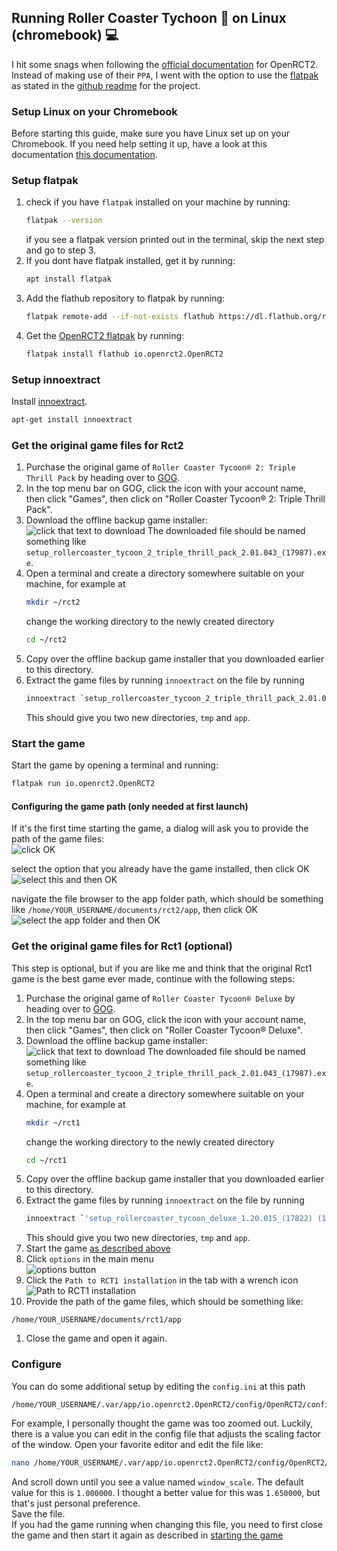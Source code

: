 ## Running Roller Coaster Tychoon 🎢 on Linux (chromebook) 💻

I hit some snags when following the [official documentation](https://openrct2.org/quickstart) for OpenRCT2.  
Instead of making use of their `PPA`, I went with the option to use the [flatpak](https://flatpak.org/) as stated in the [github readme](https://github.com/OpenRCT2/OpenRCT2) for the project.

### Setup Linux on your Chromebook
Before starting this guide, make sure you have Linux set up on your Chromebook. If you need help setting it up, have a look at this documentation [this documentation](https://support.google.com/chromebook/answer/9145439?hl=en).

### Setup flatpak
1. check if you have `flatpak` installed on your machine by running:
   ```bash
   flatpak --version
   ```
   if you see a flatpak version printed out in the terminal, skip the next step and go to step 3. 
1. If you dont have flatpak installed, get it by running: 
   ```bash
   apt install flatpak
   ```
1. Add the flathub repository to flatpak by running: 
   ```bash
   flatpak remote-add --if-not-exists flathub https://dl.flathub.org/repo/flathub.flatpakrepo
   ```
1. Get the [OpenRCT2 flatpak](https://flathub.org/apps/io.openrct2.OpenRCT2) by running: 
   ```bash
   flatpak install flathub io.openrct2.OpenRCT2
   ```

### Setup innoextract
Install [innoextract](https://constexpr.org/innoextract/).
```bash
apt-get install innoextract
```

### Get the original game files for Rct2
1. Purchase the original game of `Roller Coaster Tycoon® 2: Triple Thrill Pack` by heading over to [GOG](https://www.gog.com/en/game/rollercoaster_tycoon_2).
1. In the top menu bar on GOG, click the icon with your account name, then click "Games", then click on "Roller Coaster Tycoon® 2: Triple Thrill Pack".
1. Download the offline backup game installer:
![click that text to download](./installer_rct2.png)
   The downloaded file should be named something like `setup_rollercoaster_tycoon_2_triple_thrill_pack_2.01.043_(17987).exe`.
1. Open a terminal and create a directory somewhere suitable on your machine, for example at
   ```bash
   mkdir ~/rct2
   ```
   change the working directory to the newly created directory
   ```bash
   cd ~/rct2
   ```
1. Copy over the offline backup game installer that you downloaded earlier to this directory.
1. Extract the game files by running `innoextract` on the file by running  
   ```bash
   innoextract `setup_rollercoaster_tycoon_2_triple_thrill_pack_2.01.043_(17987).exe`
   ```
   This should give you two new directories, `tmp` and `app`.


### Start the game
Start the game by opening a terminal and running: 
```bash
flatpak run io.openrct2.OpenRCT2
```

#### Configuring the game path (only needed at first launch)
If it's the first time starting the game, a dialog will ask you to provide the path of the game files:  
![click OK](./game_path_file_1.png)

select the option that you already have the game installed, then click OK  
![select this and then OK](./game_path_file_2.png)

navigate the file browser to the app folder path, which should be something like `/home/YOUR_USERNAME/documents/rct2/app`, then click OK  
![select the app folder and then OK](./game_path_file_2.png)


### Get the original game files for Rct1 (optional)
This step is optional, but if you are like me and think that the original Rct1 game is the best game ever made, continue with the following steps:

1. Purchase the original game of `Roller Coaster Tycoon® Deluxe` by heading over to [GOG](https://www.gog.com/en/game/rollercoaster_tycoon_deluxe).
1. In the top menu bar on GOG, click the icon with your account name, then click "Games", then click on "Roller Coaster Tycoon® Deluxe".
1. Download the offline backup game installer:
![click that text to download](./installer_rct1.png)
   The downloaded file should be named something like `setup_rollercoaster_tycoon_2_triple_thrill_pack_2.01.043_(17987).exe`.
1. Open a terminal and create a directory somewhere suitable on your machine, for example at
   ```bash
   mkdir ~/rct1
   ```
   change the working directory to the newly created directory
   ```bash
   cd ~/rct1
   ```
1. Copy over the offline backup game installer that you downloaded earlier to this directory.
1. Extract the game files by running `innoextract` on the file by running  
   ```bash
   innoextract `'setup_rollercoaster_tycoon_deluxe_1.20.015_(17822) (1).exe'`
   ```
   This should give you two new directories, `tmp` and `app`.
1. Start the game [as described above](#Start-the-game)
1. Click `options` in the main menu  
![options button](./options.png)
1. Click the `Path to RCT1 installation` in the tab with a wrench icon  
![Path to RCT1 installation](./rct1_path.png)
1. Provide the path of the game files, which should be something like: 
```
/home/YOUR_USERNAME/documents/rct1/app
```
1. Close the game and open it again.

### Configure
You can do some additional setup by editing the `config.ini` at this path
```bash
/home/YOUR_USERNAME/.var/app/io.openrct2.OpenRCT2/config/OpenRCT2/config.ini
```

For example, I personally thought the game was too zoomed out.
Luckily, there is a value you can edit in the config file that adjusts the scaling factor of the window.
Open your favorite editor and edit the file like:
```bash
nano /home/YOUR_USERNAME/.var/app/io.openrct2.OpenRCT2/config/OpenRCT2/config.ini
```
And scroll down until you see a value named ```window_scale```. The default value for this is `1.000000`.
I thought a better value for this was `1.650000`, but that's just personal preference.  
Save the file.  
If you had the game running when changing this file, you need to first close the game and then start it again as described in [starting the game](#Start-the-game)

